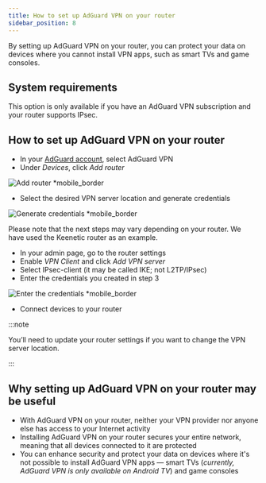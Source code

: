 ```yaml
---
title: How to set up AdGuard VPN on your router
sidebar_position: 8
---
```


By setting up AdGuard VPN on your router, you can protect your data on devices where you cannot install VPN apps, such as smart TVs and game consoles.

## System requirements

This option is only available if you have an AdGuard VPN subscription and your router supports IPsec.

## How to set up AdGuard VPN on your router

- In your [AdGuard account](https://auth.adguard.com/login.html), select AdGuard VPN
- Under *Devices*, click *Add router*

![Add router *mobile_border](https://cdn.adguardvpn.com/content/kb/vpn/general/2_year.jpg)

- Select the desired VPN server location and generate credentials

![Generate credentials *mobile_border](https://cdn.adguardvpn.com/content/kb/vpn/general/configure_router.png)

Please note that the next steps may vary depending on your router. We have used the Keenetic router as an example.

- In your admin page, go to the router settings
- Enable *VPN Client* and click *Add VPN server*
- Select IPsec-client (it may be called IKE; not L2TP/IPsec)
- Enter the credentials you created in step 3

![Enter the credentials *mobile_border](https://cdn.adguardvpn.com/content/kb/vpn/general/vpn_connection.jpg)

- Connect devices to your router

:::note

You’ll need to update your router settings if you want to change the VPN server location.

:::

## Why setting up AdGuard VPN on your router may be useful

- With AdGuard VPN on your router, neither your VPN provider nor anyone else has access to your Internet activity
- Installing AdGuard VPN on your router secures your entire network, meaning that all devices connected to it are protected
- You can enhance security and protect your data on devices where it's not possible to install AdGuard VPN apps — smart TVs (*currently, AdGuard VPN is only available on Android TV*) and game consoles
